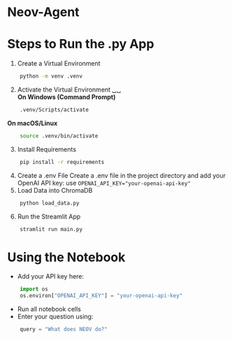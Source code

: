 # Neov-Agent

# Steps to Run the .py App
1. Create a Virtual Environment
```sh
    python -m venv .venv
```
2. Activate the Virtual Environment ␣␣  
**On Windows (Command Prompt)**
```sh 
    .venv/Scripts/activate
```
**On macOS/Linux**
```sh 
    source .venv/bin/activate
```
3. Install Requirements 
```sh 
    pip install -r requirements
```
4. Create a .env File
Create a .env file in the project directory and add your OpenAI API key:
use `OPENAI_API_KEY="your-openai-api-key"`
5. Load Data into ChromaDB
```sh
    python load_data.py
```
6. Run the Streamlit App
``` sh
    stramlit run main.py
```
# Using the Notebook
- Add your API key here:
```python
    import os
    os.environ["OPENAI_API_KEY"] = "your-openai-api-key"
```
- Run all notebook cells
- Enter your question using:
```python
    query = "What does NEOV do?"
```
